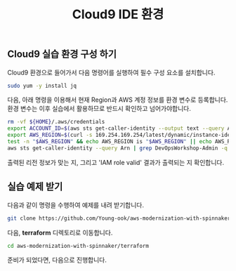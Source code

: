 ﻿---
title: "Cloud9 IDE 환경"
chapter: false
weight: 13
---

## Cloud9 실습 환경 구성 하기

Cloud9 환경으로 들어가서 다음 명령어를 실행하여 필수 구성 요소를 설치합니다.
```sh
sudo yum -y install jq
```

다음, 아래 명령을 이용해서 현재 Region과 AWS 계정 정보를 환경 변수로 등록합니다. 환경 변수는 이후 실습에서 활용하므로 반드시 확인하고 넘어가야합니다.

```sh
rm -vf ${HOME}/.aws/credentials
export ACCOUNT_ID=$(aws sts get-caller-identity --output text --query Account)
export AWS_REGION=$(curl -s 169.254.169.254/latest/dynamic/instance-identity/document | jq -r '.region')
test -n "$AWS_REGION" && echo AWS_REGION is "$AWS_REGION" || echo AWS_REGION is not set
aws sts get-caller-identity --query Arn | grep DevOpsWorkshop-Admin -q && echo "IAM role valid" || echo "IAM role NOT valid"
```

출력된 리전 정보가 맞는 지, 그리고 'IAM role valid' 결과가 출력되는 지 확인합니다.

## 실습 예제 받기

다음과 같이 명령을 수행하여 예제를 내려 받기합니다.
```sh
git clone https://github.com/Young-ook/aws-modernization-with-spinnaker.git
```

다음, **terraform** 디렉토리로 이동합니다.
```sh
cd aws-modernization-with-spinnaker/terraform
```

준비가 되었다면, 다음으로 진행합니다.
